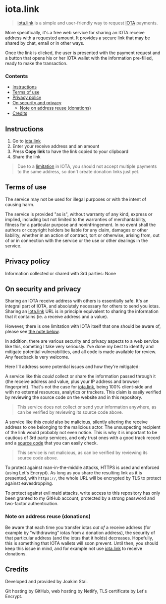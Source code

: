 # iota.link

> [iota.link](https://iota.link) is a simple and user-friendly way to request
[IOTA](https://www.iota.org/) payments.

More specifically, it's a free web service for sharing an IOTA receive address
with a requested amount. It provides a secure link that may be shared by
chat, email or in other ways.

Once the link is clicked, the user is presented with the payment request and a
button that opens his or her IOTA wallet with the information pre-filled,
ready to make the transaction.


### Contents

- [Instructions](#instructions)
- [Terms of use](#terms-of-use)
- [Privacy policy](#privacy-policy)
- [On security and privacy](#on-security-and-privacy)
  - [Note on address reuse (donations)](#note-on-address-reuse-donations)
- [Credits](#credits)


## Instructions

1. Go to [iota.link](https://iota.link)
2. Enter your receive address and an amount
3. Press **Copy link** to have the link copied to your clipboard
4. Share the link

> Due to a [limitation](#note-on-address-reuse-donations) in IOTA, you should
not accept multiple payments to the same address, so don't create donation
links just yet.


## Terms of use

The service may not be used for illegal purposes or with the intent of causing
harm.

The service is provided "as is", without warranty of any kind, express or
implied, including but not limited to the warranties of merchantability,
fitness for a particular purpose and noninfringement. In no event shall the
authors or copyright holders be liable for any claim, damages or other
liability, whether in an action of contract, tort or otherwise, arising from,
out of or in connection with the service or the use or other dealings in the
service.


## Privacy policy

Information collected or shared with 3rd parties: None


## On security and privacy

Sharing an IOTA receive address with others is essentially safe. It's an
integral part of IOTA, and absolutely necessary for others to send you iotas.
Sharing an [iota.link](https://iota.link) URL is in principle equivalent to
sharing the information that it contains (ie. a receive address and a value).

However, there is one limitation with IOTA itself that one should be aware of,
please see [the note below](#note-on-address-reuse-donations).

In addition, there are various security and privacy aspects to a web service
like this, someting I take very seriously. I've done my best to identify and
mitigate potential vulnerabilities, and all code is made available for review.
Any feedback is very welcome.

Here I'll address some potential issues and how they're mitigated:

A service like this _could_ collect or share the information passed through it
(the receive address and value, plus your IP address and browser fingerprint).
That's not the case for [iota.link](https://iota.link), being 100% client-side
and with no external resources, analytics or trackers. This claim is easily
verified by reviewing the source code on the website and in this repository.

> This service does not collect or send your information anywhere, as can be
verified by reviewing its source code above.

A service like this _could_ also be malicious, silently altering the receive
address to one belonging to the malicious actor. The unsuspecting recipient of
the link would probably not even notice. This is why it is important to be
cautious of 3rd party services, and only trust ones with a good track record
and a [source code](assets/code.js) that you can easily check.

> This service is not malicious, as can be verified by reviewing its source
code above.

To protect against man-in-the-middle attacks, HTTPS is used and enforced
(using Let's Encrypt). As long as you share the resulting link as it is
presented, with `https://`, the whole URL will be encrypted by TLS to protect
against eavesdropping.

To protect against evil maid attacks, write access to this repository has only
been granted to my GitHub account, protected by a strong password and
two-factor authentication.


### Note on address reuse (donations)

Be aware that each time you transfer iotas _out of_ a receive address (for
example by "withdrawing" iotas from a donation address), the security of that
particular address (and the iotas that it holds) decreases. Hopefully, this is
something that IOTA wallets will soon prevent. Until then, you should keep
this issue in mind, and for example not use [iota.link](https://iota.link) to
receive donations.


## Credits

Developed and provided by Joakim Stai.

Git hosting by GitHub, web hosting by Netlify, TLS certificate by Let's Encrypt.

